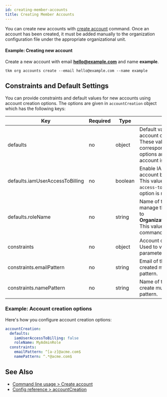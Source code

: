 ```yaml
---
id: creating-member-accounts
title: Creating Member Accounts
---
```


You can create new accounts with [create account](docs/command-line-usage/organization-accounts#create-account) command. Once an account has been created, it must be added manually to the organization configuration file under the appropriate organizational unit.

#### Example: Creating new account

Create a new account with email **hello@example.com** and name **example**.

```
tkm org accounts create --email hello@example.com --name example
```

## Constraints and Default Settings

You can provide constraints and default values for new accounts using account creation options. The options are given in `accountCreation` object which has the following keys:

| Key | Required | Type | Description |
| --- | -------- | ---- | ----------- |
| defaults | no | object | Default values for optional account creation parameters. These values are used if the corresponding command line options are not given when a new account is created. |
| defaults.iamUserAccessToBilling | no | boolean | Enable IAM users to access account billing, defaults to `true`. This value is used if `--iam-user-access-to-billing` command line option is not given. |
| defaults.roleName | no | string | Name of the IAM role used to manage the new account, defaults to **OrganizationAccountAccessRole**. This value is used if `--role-name` command line option is not given. |
| constraints | no | object | Account creation constraints. Used to validate account creation parameters. |
| constraints.emailPattern | no | string | Email of the new account being created must match this regex pattern. |
| constraints.namePattern | no | string | Name of the new account being create must match this regex pattern. |

### Example: Account creation options

Here's how you configure account creation options:

```yaml title="organization.yml"
accountCreation:
  defaults:
    iamUserAccessToBilling: false
    roleName: MyAdminRole
  constraints:
    emailPattern: ^[a-z]@acme.com$
    namePattern: ^.*@acme.com$
```

## See Also

- [Command line usage > Create account](docs/command-line-usage/organization-accounts#create-account)
- [Config reference > accountCreation](docs/config-reference/organization#accountcreation)